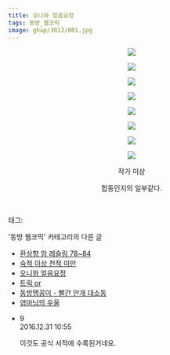 ```yaml
---
title: 오니와 얼음요정
tags: 동방_웹코믹
image: ghap/3012/001.jpg
---
```

<div class="article">
<p style="text-align: center; clear: none; float: none;"><img src="{{ site.nasurl }}/ghap/3012/001.jpg"/></p>
<p style="text-align: center; clear: none; float: none;"><img src="{{ site.nasurl }}/ghap/3012/002.jpg"/></p>
<p style="text-align: center; clear: none; float: none;"><img src="{{ site.nasurl }}/ghap/3012/003.jpg"/></p>
<p style="text-align: center; clear: none; float: none;"><img src="{{ site.nasurl }}/ghap/3012/004.jpg"/></p>
<p style="text-align: center; clear: none; float: none;"><img src="{{ site.nasurl }}/ghap/3012/005.jpg"/></p>
<p style="text-align: center; clear: none; float: none;"><img src="{{ site.nasurl }}/ghap/3012/006.jpg"/></p>
<p style="text-align: center; clear: none; float: none;"><img src="{{ site.nasurl }}/ghap/3012/007.jpg"/></p>
<p style="text-align: center; clear: none; float: none;"><img src="{{ site.nasurl }}/ghap/3012/008.jpg"/></p>
<p style="text-align: center; clear: none; float: none;">작가 미상</p>
<p style="text-align: center; clear: none; float: none;">합동인지의 일부같다.</p>
<p><br/></p>
</div><div class="tagTrail">
<p>태그: </p>
<ul>
</ul>
</div><div class="another">
<p>'동방 웹코믹' 카테고리의 다른 글</p>
<ul>
<li><a href="/2016-12-28-ghap_3017">환상향 암 레슬링 78~84</a></li>
<li><a href="/2016-12-28-ghap_3013">숙적 이상 천적 미만</a></li>
<li><a href="/2016-12-28-ghap_3012">오니와 얼음요정</a></li>
<li><a href="/2016-12-27-ghap_3002">트릭 or</a></li>
<li><a href="/2016-12-27-ghap_3001">동방맹꽁이 - 빨간 안개 대소동</a></li>
<li><a href="/2016-12-25-ghap_2994">염마님의 우울</a></li>
</ul>
</div><div class="cb_module cb_fluid">
<div class="cb_wrt cb_profile">
<div class="comment">
<ul>
<li class="cb_thumb_off" id="comment14880295">
<div class="cb_comment_area">
<div class="cb_info_area">
<div class="cb_section">
<span class="cb_nick_name">9</span>
</div>
<div class="cb_section">
<span class="cb_date">2016.12.31 10:55 </span>
</div>
</div>
<div class="cb_dsc_comment">
<p class="cb_dsc">
											이것도 공식 서적에 수록된거네요.
										</p>
</div>
</div></li>
</ul>
</div>
</div><!-- commentList close -->
</div>